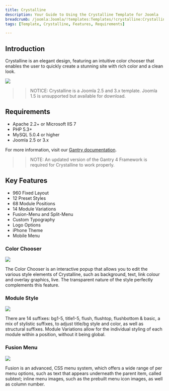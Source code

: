 ```yaml
---
title: Crystalline
description: Your Guide to Using the Crystalline Template for Joomla
breadcrumb: /joomla:Joomla/!templates:Templates/!crystalline:Crystalline
tags: [Template, Crystalline, Features, Requirements]

---
```


Introduction
-----

Crystalline is an elegant design, featuring an intuitive color chooser that enables the user to quickly create a stunning site with rich color and a clean look.

![][theme]

>> NOTICE: Crystalline is a Joomla 2.5 and 3.x template. Joomla 1.5 is unsupported but available for download.

Requirements
-----

* Apache 2.2+ or Microsoft IIS 7
* PHP 5.3+
* MySQL 5.0.4 or higher
* Joomla 2.5 or 3.x

For more information, visit our [Gantry documentation][gantry].

>> NOTE: An updated version of the Gantry 4 Framework is required for Crystalline to work properly.

Key Features
-----

* 960 Fixed Layout
* 12 Preset Styles
* 68 Module Positions
* 14 Module Variations
* Fusion-Menu and Split-Menu
* Custom Typography
* Logo Options
* iPhone Theme
* Mobile Menu

### Color Chooser

![][color]

The Color Chooser is an interactive popup that allows you to edit the various style elements of Crystalline, such as background, text, link colour and overlay graphics, live. The transparent nature of the style perfectly complements this feature.

### Module Style

![][style]

There are 14 suffixes: bg1-5, title1-5, flush, flushtop, flushbottom & basic, a mix of stylistic suffixes, to adjust title/bg style and color, as well as structural suffixes. Module Variations allow for the individual styling of each module within a position, without it being global.

### Fusion Menu

![][fusion]

Fusion is an advanced, CSS menu system, which offers a wide range of per menu options, such as text that appears underneath the parent item, called subtext; inline menu images, such as the prebuilt menu icon images, as well as column number.

[gantry]: http://www.gantry-framework.org/
[theme]: assets/crystalline.jpeg
[color]: assets/color.jpg
[style]: assets/style.jpg
[fusion]: assets/fusion.jpg
